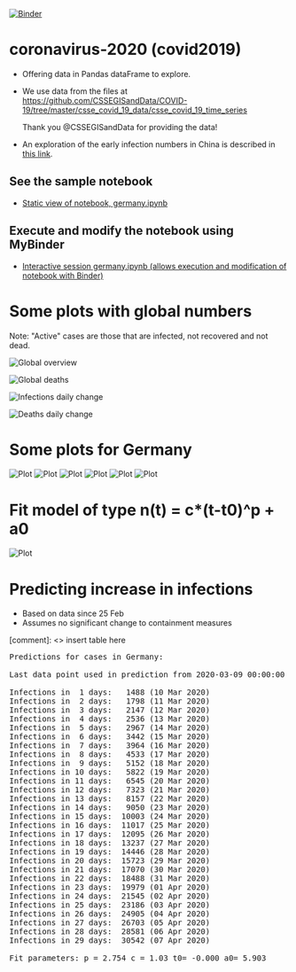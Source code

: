 [![Binder](https://mybinder.org/badge_logo.svg)](https://mybinder.org/v2/gh/fangohr/coronavirus-2020/master?filepath=germany.ipynb)

# coronavirus-2020 (covid2019)

- Offering data in Pandas dataFrame to explore.

- We use data from the files at https://github.com/CSSEGISandData/COVID-19/tree/master/csse_covid_19_data/csse_covid_19_time_series

  Thank you @CSSEGISandData for providing the data!

- An exploration of the early infection numbers in China is described in [this link](readme-old.md).

## See the sample notebook

- [Static view of notebook, germany.ipynb](https://nbviewer.jupyter.org/github/fangohr/coronavirus-2020/blob/master/germany.ipynb)

## Execute and modify the notebook using MyBinder

- [Interactive session germany.ipynb (allows execution and modification of notebook with Binder)](https://mybinder.org/v2/gh/fangohr/coronavirus-2020/master?filepath=germany.ipynb)


# Some plots with global numbers

Note: "Active" cases are those that are infected, not recovered and not dead.

![Global overview](figures/global-overview.svg)

![Global deaths](figures/global-deaths.svg)

![Infections daily change](figures/global-new-infections.svg)

![Deaths daily change](figures/global-new-deaths.svg)

# Some plots for Germany

![Plot](figures/germany-overview.svg)
![Plot](figures/germany-overview-25-feb.svg)
![Plot](figures/new-cases-Germany.svg)
![Plot](figures/new-recovered-Germany.svg)
![Plot](figures/new-active-Germany.svg)
![Plot](figures/new-deaths-Germany.svg)

# Fit model of type n(t) = c*(t-t0)^p + a0

![Plot](figures/infections-with-model-fit.svg)

# Predicting increase in infections

- Based on data since 25 Feb
- Assumes no significant change to containment measures 

[comment]: <> insert table here
<pre>
Predictions for cases in Germany:

Last data point used in prediction from 2020-03-09 00:00:00

Infections in  1 days:   1488 (10 Mar 2020)
Infections in  2 days:   1798 (11 Mar 2020)
Infections in  3 days:   2147 (12 Mar 2020)
Infections in  4 days:   2536 (13 Mar 2020)
Infections in  5 days:   2967 (14 Mar 2020)
Infections in  6 days:   3442 (15 Mar 2020)
Infections in  7 days:   3964 (16 Mar 2020)
Infections in  8 days:   4533 (17 Mar 2020)
Infections in  9 days:   5152 (18 Mar 2020)
Infections in 10 days:   5822 (19 Mar 2020)
Infections in 11 days:   6545 (20 Mar 2020)
Infections in 12 days:   7323 (21 Mar 2020)
Infections in 13 days:   8157 (22 Mar 2020)
Infections in 14 days:   9050 (23 Mar 2020)
Infections in 15 days:  10003 (24 Mar 2020)
Infections in 16 days:  11017 (25 Mar 2020)
Infections in 17 days:  12095 (26 Mar 2020)
Infections in 18 days:  13237 (27 Mar 2020)
Infections in 19 days:  14446 (28 Mar 2020)
Infections in 20 days:  15723 (29 Mar 2020)
Infections in 21 days:  17070 (30 Mar 2020)
Infections in 22 days:  18488 (31 Mar 2020)
Infections in 23 days:  19979 (01 Apr 2020)
Infections in 24 days:  21545 (02 Apr 2020)
Infections in 25 days:  23186 (03 Apr 2020)
Infections in 26 days:  24905 (04 Apr 2020)
Infections in 27 days:  26703 (05 Apr 2020)
Infections in 28 days:  28581 (06 Apr 2020)
Infections in 29 days:  30542 (07 Apr 2020)

Fit parameters: p = 2.754 c = 1.03 t0= -0.000 a0= 5.903</pre>
